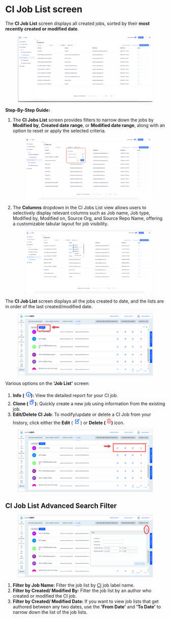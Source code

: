 # CI Job List screen

The **CI Job List** screen displays all created jobs, sorted by their **most recently created or modified date**.

<figure><img src="../../../../../.gitbook/assets/1 - Feature CI Jobs (4).png" alt=""><figcaption></figcaption></figure>

**Step-By-Step Guide:**

1.  The **CI Jobs List** screen provides filters to narrow down the jobs by **Modified by**, **Created date range**, or **Modified date range**, along with an option to reset or apply the selected criteria.

    <figure><img src="../../../../../.gitbook/assets/2 - Feature CI Jobs (2).png" alt=""><figcaption></figcaption></figure>
2.  The **Columns** dropdown in the CI Jobs List view allows users to selectively display relevant columns such as Job name, Job type, Modified by, Modified on, Source Org, and Source Repo Name, offering a customizable tabular layout for job visibility.

    <figure><img src="../../../../../.gitbook/assets/3 - Feature CI Jobs (1).png" alt=""><figcaption></figcaption></figure>





























The **CI Job List** screen displays all the jobs created to date, and the lists are in order of the last created/modified date.

<figure><img src="../../../../../.gitbook/assets/image (1388).png" alt=""><figcaption></figcaption></figure>

Various options on the **'Job List'** screen:

1. **Info** **(**![](<../../../../../.gitbook/assets/image (1389).png>)**):** View the detailed report for your CI job.
2. **Clone (**![](<../../../../../.gitbook/assets/image (1390).png>)**):** Quickly create a new job using information from the existing job.
3. **Edit/Delete CI Job**: To modify/update or delete a CI Job from your history, click either the **Edit** (![](<../../../../../.gitbook/assets/image (1391).png>)) or **Delete (**![](<../../../../../.gitbook/assets/image (1392).png>)**)** icon.

<figure><img src="../../../../../.gitbook/assets/image (1387).png" alt=""><figcaption></figcaption></figure>

## **CI Job List Advanced Search Filter**

<figure><img src="../../../../../.gitbook/assets/image (1386).png" alt=""><figcaption></figcaption></figure>

1. **Filter by Job Name:** Filter the job list by [CI](https://www.autorabit.com/blog/8-advantages-of-using-salesforce-ci-tools/) job label name.
2. **Filter by Created/ Modified By:** Filter the job list by an author who created or modified the CI job.
3. **Filter by Created/ Modified Date:** If you want to view job lists that get authored between any two dates, use the **'From Date'** and **'To Date'** to narrow down the list of the job lists.
